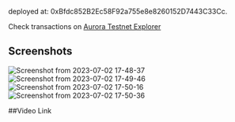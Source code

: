 deployed at: 0xBfdc852B2Ec58F92a755e8e8260152D7443C33Cc.

Check transactions on [Aurora Testnet Explorer](https://explorer.testnet.aurora.dev)

## Screenshots

![Screenshot from 2023-07-02 17-48-37](https://github.com/IamSiddharthChoudhary/Organiser/assets/96943338/6360ef8d-a706-4b92-a283-313ecaf7acd2)
![Screenshot from 2023-07-02 17-49-46](https://github.com/IamSiddharthChoudhary/Organiser/assets/96943338/f5b031ad-92e1-4b55-ac44-fe0c42b141c0)
![Screenshot from 2023-07-02 17-50-16](https://github.com/IamSiddharthChoudhary/Organiser/assets/96943338/224204fc-5285-4344-ac88-f2b66a0ccef1)
![Screenshot from 2023-07-02 17-50-36](https://github.com/IamSiddharthChoudhary/Organiser/assets/96943338/633cd757-9a19-431b-b4d7-60907f013222)

##Video Link
